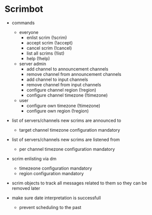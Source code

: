 # Scrimbot
- commands
    - everyone
        - enlist scrim (!scrim)
        - accept scrim (!accept)
        - cancel scrim (!cancel)
        - list all scrims (!list)
        - help (!help)
    - server admin
        - add channel to announcement channels
        - remove channel from announcement channels
        - add channel to input channels
        - remove channel from input channels
        - configure channel region (!region)
        - configure channel timezone (!timezone)
    - user
        - configure own timezone (!timezone)
        - configure own region (!region)
- list of servers/channels new scrims are announced to
    - target channel timezone configuration mandatory
- list of servers/channels new scrims are listened from
    - per channel timezone configuration mandatory
- scrim enlisting via dm
    - timezeone configuration mandatory
    - region configuration mandatory
- scrim objects to track all messages related to them so they can be removed later

- make sure date interpretation is successfull
    - prevent scheduling to the past
